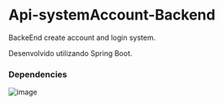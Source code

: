 # Api-systemAccount-Backend


BackeEnd create account and login system.

Desenvolvido utilizando Spring Boot. 

### Dependencies
![image](https://user-images.githubusercontent.com/13875554/176775988-81ea996f-9864-458c-9c0c-1ec7408c5d23.png)

